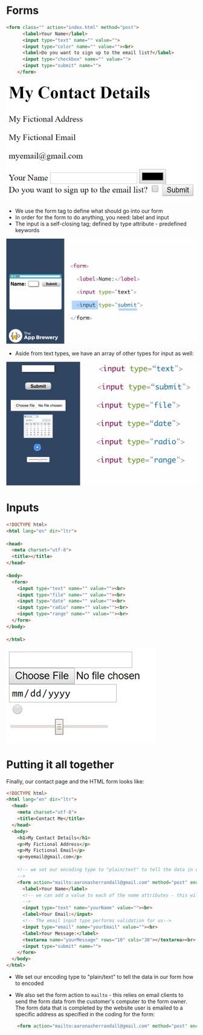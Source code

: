 # Forms

```HTML
<form class="" action="index.html" method="post">
      <label>Your Name</label>
      <input type="text" name="" value="">
      <input type="color" name="" value=""><br>
      <label>Do you want to sign up to the email list?</label>
      <input type="checkbox" name="" value="">
      <input type="submit" name="">
    </form>
```
![ScreenShot](forms.png)

- We use the form tag to define what should go into our form
- In order for the form to do anything, you need: label and input
- The input is a self-closing tag; defined by type attribute - predefined keywords

![ScreenShot](forms2.png)

- Aside from text types, we have an array of other types for input as well:


![ScreenShot](forms3.png)

# Inputs

```HTML
<!DOCTYPE html>
<html lang="en" dir="ltr">

<head>
  <meta charset="utf-8">
  <title></title>
</head>

<body>
  <form>
    <input type="text" name="" value=""><br>
    <input type="file" name="" value=""><br>
    <input type="date" name="" value=""><br>
    <input type="radio" name="" value=""><br>
    <input type="range" name="" value=""><br>
  </form>
</body>

</html>
```
![ScreenShot](inputs.png)

# Putting it all together

Finally, our contact page and the HTML form looks like:

```HTML
<!DOCTYPE html>
<html lang="en" dir="ltr">
  <head>
    <meta charset="utf-8">
    <title>Contact Me</title>
  </head>
  <body>
    <h1>My Contact Details</h1>
    <p>My Fictional Address</p>
    <p>My Fictional Email</p>
    <p>myemail@gmail.com</p>

    <!-- we set our encoding type to "plain/text" to tell the data in our form how to encoded
    -->
    <form action="mailto:aaronasherrandall@gmail.com" method="post" enctype="text/plain">
      <label>Your Name</label>
      <!-- we can add a value to each of the name attributes - this will identify the data that is inside each of the following inputs
      -->
      <input type="text" name="yourName" value=""><br>
      <label>Your Email:</input>
      <!-- The email input type performs validation for us-->
      <input type="email" name="yourEmail" value=""><br>
      <label>Your Message:</label>
      <textarea name="yourMessage" rows="10" cols="30"></textarea><br>
      <input type="submit" name="">
    </form>
  </body>
</html>
```

- We set our encoding type to "plain/text" to tell the data in our form how to encoded

- We also set the form action to ```mailto``` - this relies on email clients to send the form data from the customer's computer to the form owner. The form data that is completed by the website user is emailed to a specific address as specified in the coding for the form:
```HTML
    <form action="mailto:aaronasherrandall@gmail.com" method="post" enctype="text/plain">
```
